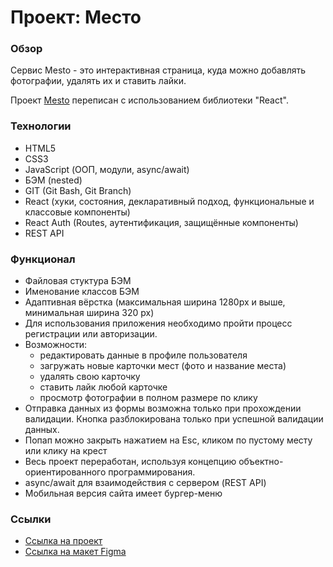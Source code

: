 # Проект: Место

### Обзор

Сервис Mesto - это интерактивная страница, куда можно добавлять фотографии, удалять их и ставить лайки. 

Проект [Mesto](https://alinalvova.github.io/mesto/index.html) переписан с использованием библиотеки "React".

### Технологии
- HTML5
- CSS3
- JavaScript (ООП, модули, async/await)
- БЭМ (nested)
- GIT (Git Bash, Git Branch)
- React (хуки, состояния, декларативный подход, функциональные и классовые компоненты)
- React Auth (Routes, аутентификация, защищённые компоненты)
- REST API

### Функционал
- Файловая стуктура БЭМ
- Именование классов БЭМ
- Адаптивная вёрстка (максимальная ширина 1280px и выше, минимальная ширина 320 px)
- Для использования приложения необходимо пройти процесс регистрации или авторизации.
- Возможности:
  - редактировать данные в профиле пользователя
  - загружать новые карточки мест (фото и название места)
  - удалять свою карточку
  - ставить лайк любой карточке
  - просмотр фотографии в полном размере по клику
- Отправка данных из формы возможна только при прохождении валидации. Кнопка <submit> разблокирована только при успешной валидации данных.
- Попап можно закрыть нажатием на Esc, кликом по пустому месту или клику на крест
- Весь проект переработан, используя концепцию объектно-ориентированного программирования.
- async/await для взаимодействия с сервером (REST API)
- Мобильная версия сайта имеет бургер-меню

### Ссылки
- [Ссылка на проект](https://alinalvova.github.io/mesto-react-auth/)
- [Ссылка на макет Figma](https://www.figma.com/file/Ms11knwbnrluAswagWJfB2/Mesto?node-id=0%3A1&t=1iw2izTtFfz4GGjf-1)
